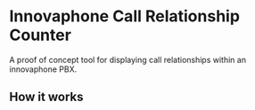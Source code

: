# Innovaphone Call Relationship Counter

A proof of concept tool for displaying call relationships within an innovaphone PBX.

## How it works

